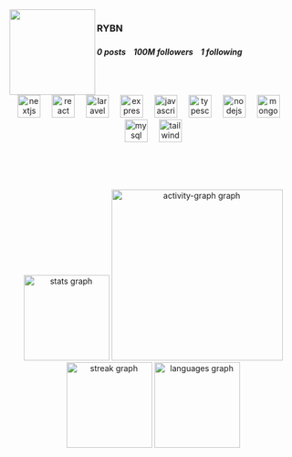 <img align="left" height="150" src="https://camo.githubusercontent.com/8c543a24600564e852502fa52513da92c8e09c29840a24ad6e2b9b302f02e9aa/68747470733a2f2f757466732e696f2f662f39663561353937362d326665652d346230612d396362382d6534646238393964663763622d3169386b332e6a7067"  />

###

<h3 align="left">RYBN</h3>

###

<h5 align="left"><b>0</b> posts&nbsp;&nbsp;&nbsp;&nbsp;<b>100M</b> followers&nbsp;&nbsp;&nbsp;&nbsp;<b>1</b> following</h5>

###

<br clear="both">

<div align="center">
  <img src="https://cdn.jsdelivr.net/gh/devicons/devicon/icons/nextjs/nextjs-original.svg" height="40" alt="nextjs logo"  />
  <img width="12" />
  <img src="https://skillicons.dev/icons?i=react" height="40" alt="react logo"  />
  <img width="12" />
  <img src="https://skillicons.dev/icons?i=laravel" height="40" alt="laravel logo"  />
  <img width="12" />
  <img src="https://skillicons.dev/icons?i=express" height="40" alt="express logo"  />
  <img width="12" />
  <img src="https://skillicons.dev/icons?i=js" height="40" alt="javascript logo"  />
  <img width="12" />
  <img src="https://skillicons.dev/icons?i=ts" height="40" alt="typescript logo"  />
  <img width="12" />
  <img src="https://skillicons.dev/icons?i=nodejs" height="40" alt="nodejs logo"  />
  <img width="12" />
  <img src="https://skillicons.dev/icons?i=mongodb" height="40" alt="mongodb logo"  />
  <img width="12" />
  <img src="https://skillicons.dev/icons?i=mysql" height="40" alt="mysql logo"  />
  <img width="12" />
  <img src="https://skillicons.dev/icons?i=tailwind" height="40" alt="tailwindcss logo"  />
</div>

###

<br clear="both">

###

###

<br clear="both">

<div align="center">
  <img src="https://github-readme-stats.vercel.app/api?username=ravendelarama&hide_title=false&hide_rank=false&show_icons=true&include_all_commits=true&count_private=true&disable_animations=false&theme=dracula&locale=en&hide_border=false&order=1" height="150" alt="stats graph"  />
  <img src="https://github-readme-activity-graph.vercel.app/graph?username=ravendelarama&radius=16&theme=tokyo-night&area=true&order=5&hide_title=false&hide_border=true" height="300" alt="activity-graph graph"  />
  <img src="https://streak-stats.demolab.com?user=ravendelarama&locale=en&mode=weekly&theme=tokyonight&hide_border=true&border_radius=5&order=3" height="150" alt="streak graph"  />
  <img src="https://github-readme-stats.vercel.app/api/top-langs?username=ravendelarama&locale=en&hide_title=false&layout=compact&card_width=320&langs_count=5&theme=tokyonight&hide_border=true&order=2" height="150" alt="languages graph"  />
</div>

###
